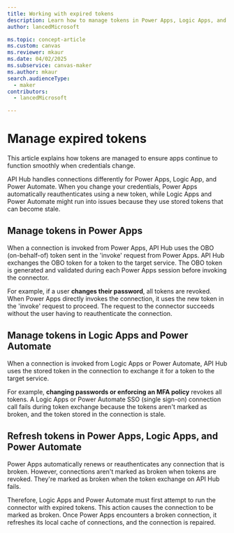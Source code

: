 ```yaml
---
title: Working with expired tokens 
description: Learn how to manage tokens in Power Apps, Logic Apps, and Power Automate to ensure seamless connections even after credential changes or token revocations.
author: lancedMicrosoft

ms.topic: concept-article
ms.custom: canvas
ms.reviewer: mkaur
ms.date: 04/02/2025
ms.subservice: canvas-maker
ms.author: mkaur
search.audienceType: 
  - maker
contributors:
  - lancedMicrosoft

---
```


# Manage expired tokens

This article explains how tokens are managed to ensure apps continue to function smoothly when credentials change.

API Hub handles connections differently for Power Apps, Logic App, and Power Automate. When you change your credentials, Power Apps automatically reauthenticates using a new token, while Logic Apps and Power Automate might run into issues because they use stored tokens that can become stale.


## Manage tokens in Power Apps

When a connection is invoked from Power Apps, API Hub uses the OBO (on-behalf-of) token sent in the 'invoke' request from Power Apps. API Hub exchanges the OBO token for a token to the target service. The OBO token is generated and validated during each Power Apps session before invoking the connector.

For example, if a user **changes their password**, all tokens are revoked. When Power Apps directly invokes the connection, it uses the new token in the 'invoke' request to proceed. The request to the connector succeeds without the user having to reauthenticate the connection.

## Manage tokens in Logic Apps and Power Automate

When a connection is invoked from Logic Apps or Power Automate, API Hub uses the stored token in the connection to exchange it for a token to the target service.

For example, **changing passwords or enforcing an MFA policy** revokes all tokens. A Logic Apps or Power Automate SSO (single sign-on) connection call fails during token exchange because the tokens aren't marked as broken, and the token stored in the connection is stale.

## Refresh tokens in Power Apps, Logic Apps, and Power Automate

Power Apps automatically renews or reauthenticates any connection that is broken. However, connections aren't marked as broken when tokens are revoked. They're marked as broken when the token exchange on API Hub fails. 

Therefore, Logic Apps and Power Automate must first attempt to run the connector with expired tokens. This action causes the connection to be marked as broken. Once Power Apps encounters a broken connection, it refreshes its local cache of connections, and the connection is repaired.
